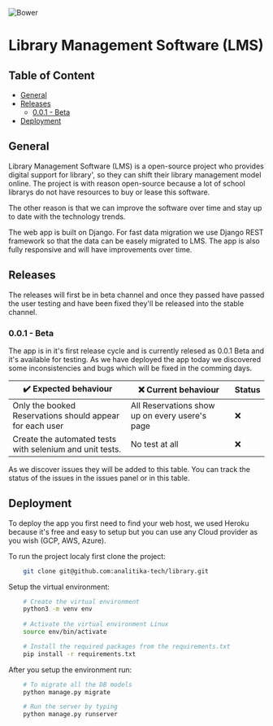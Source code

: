 ![Bower](https://img.shields.io/bower/l/library?color=%23000)
# Library Management Software (LMS)

## Table of Content
* [General](general)
* [Releases](releases)
    * [0.0.1 - Beta](0.0.1-beta)
* [Deployment](deployment)
## General
Library Management Software (LMS) is a open-source project who provides digital support for library', so they can shift their library management model online. The project is with reason open-source because a lot of school librarys do not have resources to buy or lease this software.

The other reason is that we can improve the software over time and stay up to date with the technology trends.

The web app is built on Django. For fast data migration we use Django REST framework so that the data can be easely migrated to LMS. The app is also fully responsive and will have improvements over time.


## Releases

The releases will first be in beta channel and once they passed have passed the user testing and have been fixed they'll be released into the stable channel.

### 0.0.1 - Beta

The app is in it's first release cycle and is currently relesed as 0.0.1 Beta and it's available for testing. As we have deployed the app today we discovered some inconsistencies and bugs which will be fixed in the comming days.


| ✔️ Expected behaviour        | ❌ Current behaviour | Status |
| ----------- | ----------- | ----------- |
| Only the booked Reservations should appear for each user | All Reservations show up on every usere's page | ❌
| Create the automated tests with selenium and unit tests. | No test at all                                | ❌

As we discover issues they will be added to this table. You can track the status of the issues in the issues panel or in this table.



## Deployment

To deploy the app you first need to find your web host, we used Heroku because it's free and easy to setup but you can use any Cloud provider as you wish (GCP, AWS, Azure).

To run the project localy first clone the project:
``` bash
    git clone git@github.com:analitika-tech/library.git
```

Setup the virtual environment:
```bash
    # Create the virtual environment
    python3 -m venv env
    
    # Activate the virtual environment Linux
    source env/bin/activate

    # Install the required packages from the requirements.txt
    pip install -r requirements.txt
```

After you setup the environment run:
```bash
    # To migrate all the DB models
    python manage.py migrate

    # Run the server by typing
    python manage.py runserver
```
